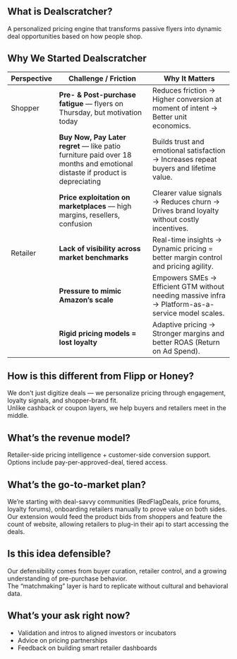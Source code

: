 ## What is Dealscratcher?
A personalized pricing engine that transforms passive flyers into dynamic deal opportunities based on how people shop.

## Why We Started Dealscratcher

| Perspective  | Challenge / Friction                                              | Why It Matters                                                               |
|--------------|-------------------------------------------------------------------|-------------------------------------------------------------------------------------------|
| Shopper   | **Pre- & Post-purchase fatigue** — flyers on Thursday, but motivation today | Reduces friction → Higher conversion at moment of intent → Better unit economics.        |
|              | **Buy Now, Pay Later regret** — like patio furniture paid over 18 months and emotional distaste if product is depreciating     | Builds trust and emotional satisfaction → Increases repeat buyers and lifetime value.    |
|              | **Price exploitation on marketplaces** — high margins, resellers, confusion   | Clearer value signals → Reduces churn → Drives brand loyalty without costly incentives.  |
| Retailer  | **Lack of visibility across market benchmarks**                                | Real-time insights → Dynamic pricing = better margin control and pricing agility.        |
|              | **Pressure to mimic Amazon’s scale**                                          | Empowers SMEs → Efficient GTM without needing massive infra → Platform-as-a-service model scales. |
|              | **Rigid pricing models = lost loyalty**                                       | Adaptive pricing → Stronger margins and better ROAS (Return on Ad Spend).                |


## How is this different from Flipp or Honey?
We don't just digitize deals — we personalize pricing through engagement, loyalty signals, and shopper-brand fit.  
Unlike cashback or coupon layers, we help buyers and retailers meet in the middle.

## What’s the revenue model?
Retailer-side pricing intelligence + customer-side conversion support.  
Options include pay-per-approved-deal, tiered access.

## What’s the go-to-market plan?
We’re starting with deal-savvy communities (RedFlagDeals, price forums, loyalty forums), onboarding retailers manually to prove value on both sides. Our extension would feed the product bids from shoppers and feature the count of website, allowing retailers to plug-in their api to start accessing the deals.

## Is this idea defensible?
Our defensibility comes from buyer curation, retailer control, and a growing understanding of pre-purchase behavior.  
The “matchmaking” layer is hard to replicate without cultural and behavioral data.

## What’s your ask right now?
- Validation and intros to aligned investors or incubators
- Advice on pricing partnerships
- Feedback on building smart retailer dashboards
